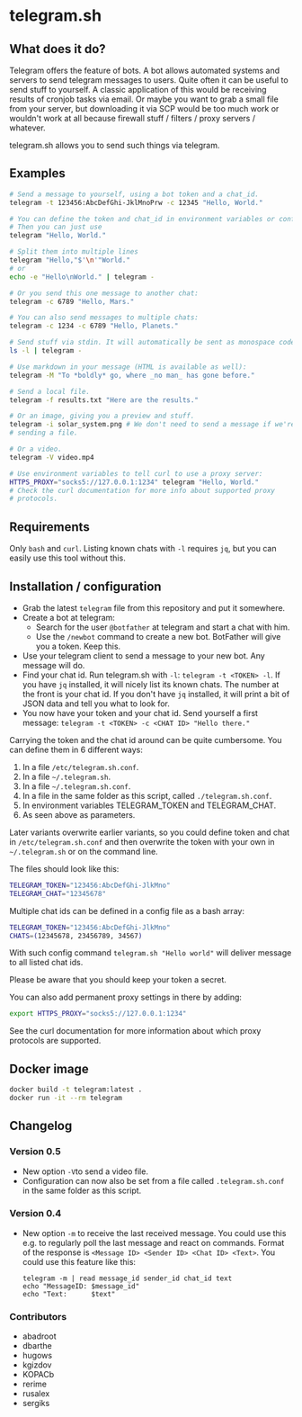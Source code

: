 # telegram.sh

## What does it do?

Telegram offers the feature of bots. A bot allows automated systems and
servers to send telegram messages to users.
Quite often it can be useful to send stuff to yourself. A classic
application of this would be receiving results of cronjob tasks via email.
Or maybe you want to grab a small file from your server, but downloading it
via SCP would be too much work or wouldn't work at all because firewall
stuff / filters / proxy servers / whatever.

telegram.sh allows you to send such things via telegram.

## Examples

```bash
# Send a message to yourself, using a bot token and a chat_id.
telegram -t 123456:AbcDefGhi-JklMnoPrw -c 12345 "Hello, World."

# You can define the token and chat_id in environment variables or config files.
# Then you can just use
telegram "Hello, World."

# Split them into multiple lines
telegram "Hello,"$'\n'"World."
# or
echo -e "Hello\nWorld." | telegram -

# Or you send this one message to another chat:
telegram -c 6789 "Hello, Mars."

# You can also send messages to multiple chats:
telegram -c 1234 -c 6789 "Hello, Planets."

# Send stuff via stdin. It will automatically be sent as monospace code:
ls -l | telegram -

# Use markdown in your message (HTML is available as well):
telegram -M "To *boldly* go, where _no man_ has gone before."

# Send a local file.
telegram -f results.txt "Here are the results."

# Or an image, giving you a preview and stuff.
telegram -i solar_system.png # We don't need to send a message if we're
# sending a file.

# Or a video.
telegram -V video.mp4

# Use environment variables to tell curl to use a proxy server:
HTTPS_PROXY="socks5://127.0.0.1:1234" telegram "Hello, World."
# Check the curl documentation for more info about supported proxy
# protocols.
```

## Requirements

Only `bash` and `curl`. Listing known chats with `-l` requires `jq`, but you can
easily use this tool without this.

## Installation / configuration

* Grab the latest `telegram` file from this repository and put it somewhere.
* Create a bot at telegram:
  * Search for the user `@botfather` at telegram and start a chat with him.
  * Use the `/newbot` command to create a new bot. BotFather will give you a
    token. Keep this.
* Use your telegram client to send a message to your new bot. Any message
    will do.
* Find your chat id. Run telegram.sh with `-l`: `telegram -t
    <TOKEN> -l`. If you have `jq` installed, it will nicely list its known chats. The number at the front is
    your chat id. If you don't have `jq` installed, it will print a bit of
    JSON data and tell you what to look for.
* You now have your token and your chat id. Send yourself a first message:
    `telegram -t <TOKEN> -c <CHAT ID> "Hello there."`

Carrying the token and the chat id around can be quite cumbersome. You can
define them in 6 different ways:

1. In a file `/etc/telegram.sh.conf`.
2. In a file `~/.telegram.sh`.
3. In a file `~/.telegram.sh.conf`.
4. In a file in the same folder as this script, called `./telegram.sh.conf`.
5. In environment variables TELEGRAM_TOKEN and TELEGRAM_CHAT.
6. As seen above as parameters.

Later variants overwrite earlier variants, so you could define token and
chat in `/etc/telegram.sh.conf` and then overwrite the token with your own
in `~/.telegram.sh` or on the command line.

The files should look like this:

```bash
TELEGRAM_TOKEN="123456:AbcDefGhi-JlkMno"
TELEGRAM_CHAT="12345678"
```

Multiple chat ids can be defined in a config file as a bash array:

```bash
TELEGRAM_TOKEN="123456:AbcDefGhi-JlkMno"
CHATS=(12345678, 23456789, 34567)
```

With such config command `telegram.sh "Hello world"` will deliver message to all listed chat ids.

Please be aware that you should keep your token a secret.

You can also add permanent proxy settings in there by adding:

```bash
export HTTPS_PROXY="socks5://127.0.0.1:1234"
```

See the curl documentation for more information about which proxy protocols
are supported.

## Docker image
```bash
docker build -t telegram:latest .
docker run -it --rm telegram
```


## Changelog
### Version 0.5
* New option `-V`to send a video file.
* Configuration can now also be set from a file called `.telegram.sh.conf`
  in the same folder as this script.
### Version 0.4
* New option `-m` to receive the last received message. You could use this
  e.g. to regularly poll the last message and react on commands.
  Format of the response is `<Message ID> <Sender ID> <Chat ID> <Text>`.
  You could use this feature like this:
  ```
  telegram -m | read message_id sender_id chat_id text
  echo "MessageID: $message_id"
  echo "Text:      $text"
  ```

### Contributors
* abadroot
* dbarthe
* hugows
* kgizdov
* KOPACb
* rerime
* rusalex
* sergiks

